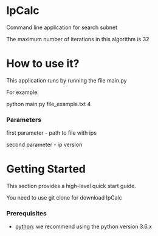 # IpCalc
Command line application for search subnet

The maximum number of iterations in this algorithm is 32

# How to use it?
This application runs by running the file main.py

For example:

python main.py file_example.txt 4

### Parameters
first parameter - path to file with ips

second parameter - ip version

# Getting Started
This section provides a high-level quick start guide.

You need to use git clone for download IpCalc

### Prerequisites
- [python](https://www.python.org/): we recommend using the python version 3.6.x
